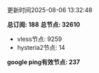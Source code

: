 更新时间2025-08-06 13:32:48

**总订阅: 188**
**总节点: 32610**
- vless节点: 9259
- hysteria2节点: 14

**google ping有效节点: 237**
